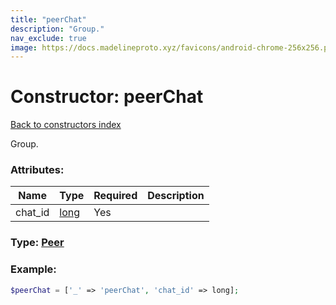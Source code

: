 ```yaml
---
title: "peerChat"
description: "Group."
nav_exclude: true
image: https://docs.madelineproto.xyz/favicons/android-chrome-256x256.png
---
```

# Constructor: peerChat  
[Back to constructors index](index.md)



Group.

### Attributes:

| Name     |    Type       | Required | Description |
|----------|---------------|----------|-------------|
|chat\_id|[long](../types/long.md) | Yes|



### Type: [Peer](../types/Peer.md)


### Example:

```php
$peerChat = ['_' => 'peerChat', 'chat_id' => long];
```  
